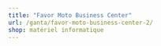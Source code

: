 ```yaml
---
title: "Favor Moto Business Center"
url: /ganta/favor-moto-business-center-2/
shop: matériel informatique
---
```

